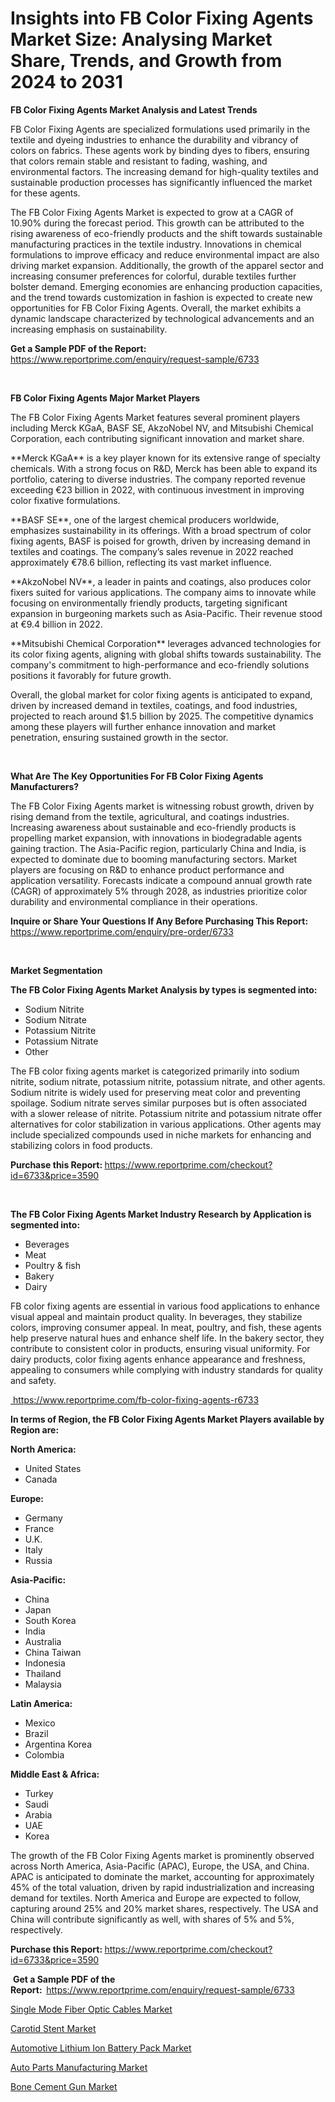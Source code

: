 <p><h1>Insights into FB Color Fixing Agents Market Size: Analysing Market Share, Trends, and Growth from 2024 to 2031</h1></p><p><strong>FB Color Fixing Agents Market Analysis and Latest Trends</strong></p>
<p><p>FB Color Fixing Agents are specialized formulations used primarily in the textile and dyeing industries to enhance the durability and vibrancy of colors on fabrics. These agents work by binding dyes to fibers, ensuring that colors remain stable and resistant to fading, washing, and environmental factors. The increasing demand for high-quality textiles and sustainable production processes has significantly influenced the market for these agents.</p><p>The FB Color Fixing Agents Market is expected to grow at a CAGR of 10.90% during the forecast period. This growth can be attributed to the rising awareness of eco-friendly products and the shift towards sustainable manufacturing practices in the textile industry. Innovations in chemical formulations to improve efficacy and reduce environmental impact are also driving market expansion. Additionally, the growth of the apparel sector and increasing consumer preferences for colorful, durable textiles further bolster demand. Emerging economies are enhancing production capacities, and the trend towards customization in fashion is expected to create new opportunities for FB Color Fixing Agents. Overall, the market exhibits a dynamic landscape characterized by technological advancements and an increasing emphasis on sustainability.</p></p>
<p><strong>Get a Sample PDF of the Report:&nbsp;</strong> <a href="https://www.reportprime.com/enquiry/request-sample/6733">https://www.reportprime.com/enquiry/request-sample/6733</a></p>
<p>&nbsp;</p>
<p><strong>FB Color Fixing Agents Major Market Players</strong></p>
<p><p>The FB Color Fixing Agents Market features several prominent players including Merck KGaA, BASF SE, AkzoNobel NV, and Mitsubishi Chemical Corporation, each contributing significant innovation and market share. </p><p>**Merck KGaA** is a key player known for its extensive range of specialty chemicals. With a strong focus on R&D, Merck has been able to expand its portfolio, catering to diverse industries. The company reported revenue exceeding €23 billion in 2022, with continuous investment in improving color fixative formulations.</p><p>**BASF SE**, one of the largest chemical producers worldwide, emphasizes sustainability in its offerings. With a broad spectrum of color fixing agents, BASF is poised for growth, driven by increasing demand in textiles and coatings. The company’s sales revenue in 2022 reached approximately €78.6 billion, reflecting its vast market influence.</p><p>**AkzoNobel NV**, a leader in paints and coatings, also produces color fixers suited for various applications. The company aims to innovate while focusing on environmentally friendly products, targeting significant expansion in burgeoning markets such as Asia-Pacific. Their revenue stood at €9.4 billion in 2022.</p><p>**Mitsubishi Chemical Corporation** leverages advanced technologies for its color fixing agents, aligning with global shifts towards sustainability. The company's commitment to high-performance and eco-friendly solutions positions it favorably for future growth.</p><p>Overall, the global market for color fixing agents is anticipated to expand, driven by increased demand in textiles, coatings, and food industries, projected to reach around $1.5 billion by 2025. The competitive dynamics among these players will further enhance innovation and market penetration, ensuring sustained growth in the sector.</p></p>
<p>&nbsp;</p>
<p><strong>What Are The Key Opportunities For FB Color Fixing Agents Manufacturers?</strong></p>
<p><p>The FB Color Fixing Agents market is witnessing robust growth, driven by rising demand from the textile, agricultural, and coatings industries. Increasing awareness about sustainable and eco-friendly products is propelling market expansion, with innovations in biodegradable agents gaining traction. The Asia-Pacific region, particularly China and India, is expected to dominate due to booming manufacturing sectors. Market players are focusing on R&D to enhance product performance and application versatility. Forecasts indicate a compound annual growth rate (CAGR) of approximately 5% through 2028, as industries prioritize color durability and environmental compliance in their operations.</p></p>
<p><strong>Inquire or Share Your Questions If Any Before Purchasing This Report:</strong> <a href="https://www.reportprime.com/enquiry/pre-order/6733">https://www.reportprime.com/enquiry/pre-order/6733</a></p>
<p>&nbsp;</p>
<p><strong>Market Segmentation</strong></p>
<p><strong>The FB Color Fixing Agents Market Analysis by types is segmented into:</strong></p>
<p><ul><li>Sodium Nitrite</li><li>Sodium Nitrate</li><li>Potassium Nitrite</li><li>Potassium Nitrate</li><li>Other</li></ul></p>
<p><p>The FB color fixing agents market is categorized primarily into sodium nitrite, sodium nitrate, potassium nitrite, potassium nitrate, and other agents. Sodium nitrite is widely used for preserving meat color and preventing spoilage. Sodium nitrate serves similar purposes but is often associated with a slower release of nitrite. Potassium nitrite and potassium nitrate offer alternatives for color stabilization in various applications. Other agents may include specialized compounds used in niche markets for enhancing and stabilizing colors in food products.</p></p>
<p><strong>Purchase this Report:&nbsp;</strong><a href="https://www.reportprime.com/checkout?id=6733&price=3590">https://www.reportprime.com/checkout?id=6733&price=3590</a></p>
<p>&nbsp;</p>
<p><strong>The FB Color Fixing Agents Market Industry Research by Application is segmented into:</strong></p>
<p><ul><li>Beverages</li><li>Meat</li><li>Poultry & fish</li><li>Bakery</li><li>Dairy</li></ul></p>
<p><p>FB color fixing agents are essential in various food applications to enhance visual appeal and maintain product quality. In beverages, they stabilize colors, improving consumer appeal. In meat, poultry, and fish, these agents help preserve natural hues and enhance shelf life. In the bakery sector, they contribute to consistent color in products, ensuring visual uniformity. For dairy products, color fixing agents enhance appearance and freshness, appealing to consumers while complying with industry standards for quality and safety.</p></p>
<p><a href="https://www.reportprime.com/fb-color-fixing-agents-r6733">&nbsp;https://www.reportprime.com/fb-color-fixing-agents-r6733</a></p>
<p><strong>In terms of Region, the FB Color Fixing Agents Market Players available by Region are:</strong></p>
<p>
    <p> <strong> North America: </strong>
        <ul>
            <li>United States</li>
            <li>Canada</li>
        </ul>
        </p> 
    <p> <strong> Europe: </strong>
        <ul>
            <li>Germany</li>
            <li>France</li>
            <li>U.K.</li>
            <li>Italy</li>
            <li>Russia</li>
        </ul>
        </p> 
    <p> <strong> Asia-Pacific: </strong>
        <ul>
            <li>China</li>
            <li>Japan</li>
            <li>South Korea</li>
            <li>India</li>
            <li>Australia</li>
            <li>China Taiwan</li>
            <li>Indonesia</li>
            <li>Thailand</li>
            <li>Malaysia</li>
        </ul>
        </p> 
    <p> <strong> Latin America: </strong>
        <ul>
            <li>Mexico</li>
            <li>Brazil</li>
            <li>Argentina Korea</li>
            <li>Colombia</li>
        </ul>
        </p> 
    <p> <strong> Middle East & Africa: </strong>
        <ul>
            <li>Turkey</li>
            <li>Saudi</li>
            <li>Arabia</li>
            <li>UAE</li>
            <li>Korea</li>
        </ul>
    </p>
    </p>
<p><p>The growth of the FB Color Fixing Agents market is prominently observed across North America, Asia-Pacific (APAC), Europe, the USA, and China. APAC is anticipated to dominate the market, accounting for approximately 45% of the total valuation, driven by rapid industrialization and increasing demand for textiles. North America and Europe are expected to follow, capturing around 25% and 20% market shares, respectively. The USA and China will contribute significantly as well, with shares of 5% and 5%, respectively.</p></p>
<p><strong>Purchase this Report: </strong><a href="https://www.reportprime.com/checkout?id=6733&price=3590">https://www.reportprime.com/checkout?id=6733&price=3590</a></p>
<p>&nbsp;<strong>Get a Sample PDF of the Report:&nbsp;&nbsp;</strong><a href="https://www.reportprime.com/enquiry/request-sample/6733">https://www.reportprime.com/enquiry/request-sample/6733</a></p>
<p><strong></strong></p>
<p><p><a href="https://issuu.com/reportprime-2/docs/single-mode-fiber-optic-cables-mark_8b0fb69a9d25bd">Single Mode Fiber Optic Cables Market</a></p><p><a href="https://medium.com/@dhjdj3783/carotid-stent-market-growth-market-segmentation-and-regional-analysis-global-forecast-2031-19a912ab1215">Carotid Stent Market</a></p><p><a href="https://www.linkedin.com/pulse/booming-automotive-lithium-ion-battery-pack-market-sector-d8csc?trackingId=1IaeW%2FeXQv6et2AmQF83dw%3D%3D">Automotive Lithium Ion Battery Pack Market</a></p><p><a href="https://www.linkedin.com/pulse/auto-parts-manufacturing-market-size-share-analysis-pxeic?trackingId=EkumUqfMTWq2kH3XnAT6Yw%3D%3D">Auto Parts Manufacturing Market</a></p><p><a href="https://medium.com/@dhjdj3783/bone-cement-gun-market-growth-market-segmentation-and-regional-analysis-global-forecast-2031-1b79b0c88404">Bone Cement Gun Market</a></p></p>